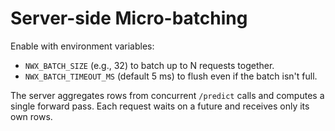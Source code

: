 <!-- SPDX-License-Identifier: Apache-2.0 -->
# Server-side Micro-batching

Enable with environment variables:
- `NWX_BATCH_SIZE` (e.g., 32) to batch up to N requests together.
- `NWX_BATCH_TIMEOUT_MS` (default 5 ms) to flush even if the batch isn't full.

The server aggregates rows from concurrent `/predict` calls and computes a single forward pass. Each request waits on a future and receives only its own rows.
